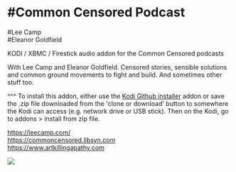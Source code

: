 #Common Censored Podcast<br>
=============================
#Lee Camp<br>
#Eleanor Goldfield<br>

KODI / XBMC / Firestick audio addon for the Common Censored podcasts

With Lee Camp and Eleanor Goldfield.
Censored stories, sensible solutions and common ground movements to fight and build.
And sometimes other stuff too.

^^^ To install this addon, either use the <a href="https://www.tvaddons.co/github-browser-kodi/">Kodi Github installer</a> addon or save the .zip file downloaded from the 'clone or download' button to somewhere the Kodi can access (e.g. network drive or USB stick). Then on the Kodi, go to addons > install from zip file.<br>

https://leecamp.com/<br>
https://commoncensored.libsyn.com<br>
https://www.artkillingapathy.com<br>

<a href="https://leecamp.com/"><img src="https://secureimg.stitcher.com/feedimagesplain328/181389.jpg">
